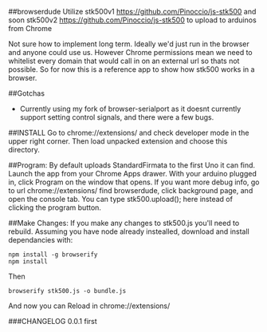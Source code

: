 ##browserdude
Utilize stk500v1 https://github.com/Pinoccio/js-stk500 and soon stk500v2 https://github.com/Pinoccio/js-stk500 to upload to arduinos from Chrome

Not sure how to implement long term. Ideally we'd just run in the browser and anyone could use us. However Chrome permissions mean we need to whitelist every domain that would call in on an external url so thats not possible. So for now this is a reference app to show how stk500 works in a browser.

##Gotchas
* Currently using my fork of browser-serialport as it doesnt currently support setting control signals, and there were a few bugs.

##INSTALL
Go to chrome://extensions/ and check developer mode in the upper right corner. Then load unpacked extension and choose this directory.

##Program:
By default uploads StandardFirmata to the first Uno it can find. Launch the app from your Chrome Apps drawer. With your arduino plugged in, click Program on the window that opens. If you want more debug info, go to url chrome://extensions/ find browserdude, click background page, and open the console tab. You can type stk500.upload(); here instead of clicking the program button.

##Make Changes:
If you make any changes to stk500.js you'll need to rebuild. Assuming you have node already instealled, download and install dependancies with:
```
npm install -g browserify
npm install
```
Then
```
browserify stk500.js -o bundle.js
```
And now you can Reload in chrome://extensions/

###CHANGELOG
0.0.1 
first
